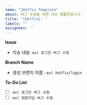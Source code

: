 ```yaml
---
name: "🔨Hotfix Template"
about: 버그 수정을 위한 이슈 템플릿입니다.
title: "[Hotfix]: "
labels: ""
assignees: ''
---
```


**Issue**
- 이슈 내용: `ex) 로그인 버그 수정`

**Branch Name**
- 생성 브랜치 이름 : `ex) hotfix/login`

**To-Do List**
- [ ] `ex) 로그인 버그 수정`
- [ ] `ex) 회원가입 버그 수정`
